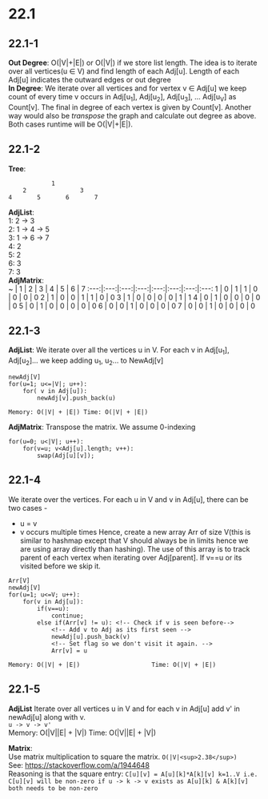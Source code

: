 # 22.1
## 22.1-1
**Out Degree**: O(|V|+|E|) or O(|V|) if we store list length. The idea is to iterate over all vertices(u ∈ V) and find length of each Adj[u]. Length of each Adj[u] indicates the outward edges or out degree    
**In Degree**: We iterate over all vertices and for vertex v ∈ Adj[u] we keep count of every time v occurs in Adj[u<sub>1</sub>], Adj[u<sub>2</sub>], Adj[u<sub>3</sub>], ... Adj[u<sub>V</sub>] as Count[v]. The final in degree of each vertex is given by Count[v]. Another way would also be *transpose* the graph and calculate out degree as above. Both cases runtime will be O(|V|+|E|). 

## 22.1-2
**Tree**: 
```
            1
    2               3
4       5       6       7
```
**AdjList**:   
1: 2 -> 3  
2: 1 -> 4 -> 5  
3: 1 -> 6 -> 7  
4: 2  
5: 2  
6: 3  
7: 3  
**AdjMatrix**:  
~ | 1 | 2 | 3 | 4 | 5 | 6 | 7
:---:|:---:|:---:|:---:|:---:|:---:|:---:|:---:
1 | 0 | 1 | 1 | 0 | 0 | 0 | 0
2 | 1 | 0 | 0 | 1 | 1 | 0 | 0
3 | 1 | 0 | 0 | 0 | 0 | 1 | 1
4 | 0 | 1 | 0 | 0 | 0 | 0 | 0 
5 | 0 | 1 | 0 | 0 | 0 | 0 | 0
6 | 0 | 0 | 1 | 0 | 0 | 0 | 0
7 | 0 | 0 | 1 | 0 | 0 | 0 | 0

## 22.1-3
**AdjList**: We iterate over all the vertices u in V. For each v in Adj[u<sub>1</sub>], Adj[u<sub>2</sub>]... we keep adding u<sub>1</sub>, u<sub>2</sub>... to NewAdj[v]
```
newAdj[V]
for(u=1; u<=|V|; u++):
    for( v in Adj[u]):
        newAdj[v].push_back(u)

Memory: O(|V| + |E|) Time: O(|V| + |E|)  
```

**AdjMatrix**:
Transpose the matrix. We assume 0-indexing

```
for(u=0; u<|V|; u++):
    for(v=u; v<Adj[u].length; v++):
        swap(Adj[u][v]);
```

## 22.1-4
We iterate over the vertices. For each u in V and v in Adj[u], there can be two cases -   
- u = v
- v occurs multiple times
Hence, create a new array Arr of size V(this is similar to hashmap except that V should always be in limits hence we are using array directly than hashing). The use of this array is to track parent of each vertex when iterating over Adj[parent]. If v==u or its visited before we skip it.
```
Arr[V]
newAdj[V]
for(u=1; u<=V; u++):
    for(v in Adj[u]):
        if(v==u):
            continue;
        else if(Arr[v] != u): <!-- Check if v is seen before-->
            <!-- Add v to Adj as its first seen -->
            newAdj[u].push_back(v)
            <!-- Set flag so we don't visit it again. -->
            Arr[v] = u

Memory: O(|V| + |E|)                    Time: O(|V| + |E|)
```

## 22.1-5
**AdjList**
Iterate over all vertices u in V and for each v in Adj[u] add v' in newAdj[u] along with v.   
`u -> v -> v'`   
Memory: O(|V||E| + |V|)
Time: O(|V||E| + |V|)

**Matrix**:   
Use matrix multiplication to square the matrix. `O(|V|<sup>2.38</sup>)`  
 See: <link>https://stackoverflow.com/a/1944648  
Reasoning is that the square entry: `C[u][v] = A[u][k]*A[k][v] k=1..V i.e. C[u][v] will be non-zero if u -> k -> v exists as A[u][k] & A[k][v] both needs to be non-zero`

